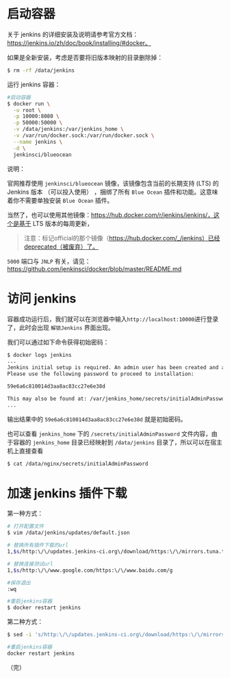 # 启动容器

关于 jenkins 的详细安装及说明请参考官方文档：https://jenkins.io/zh/doc/book/installing/#docker。

如果是全新安装，考虑是否要将旧版本映射的目录删除掉：

```sh
$ rm -rf /data/jenkins
```

运行 jenkins 容器：

```sh
#启动容器
$ docker run \
  -u root \
  -p 10000:8080 \
  -p 50000:50000 \
  -v /data/jenkins:/var/jenkins_home \
  -v /var/run/docker.sock:/var/run/docker.sock \
  --name jenkins \
  -d \
  jenkinsci/blueocean
```

说明：

官网推荐使用 `jenkinsci/blueocean` 镜像，该镜像包含当前的长期支持 (LTS) 的 Jenkins 版本 （可以投入使用） ，捆绑了所有 `Blue Ocean` 插件和功能。这意味着你不需要单独安装 `Blue Ocean` 插件。

当然了，也可以使用其他镜像：https://hub.docker.com/r/jenkins/jenkins/，这个是基于 LTS 版本的每周更新，

> 注意：标记official的那个镜像（https://hub.docker.com/_/jenkins）已经deprecated（被废弃）了。

`5000` 端口与 `JNLP` 有关，请见：https://github.com/jenkinsci/docker/blob/master/README.md



# 访问 jenkins 

容器成功运行后，我们就可以在浏览器中输入`http://localhost:10000`进行登录了，此时会出现 `解锁Jenkins` 界面出现。

我们可以通过如下命令获得初始密码：

```sh
$ docker logs jenkins
...
Jenkins initial setup is required. An admin user has been created and a password generated.
Please use the following password to proceed to installation:

59e6a6c810014d3aa8ac83cc27e6e38d

This may also be found at: /var/jenkins_home/secrets/initialAdminPassword
...
```

输出结果中的 `59e6a6c810014d3aa8ac83cc27e6e38d` 就是初始密码。

也可以查看 `jenkins_home` 下的 `/secrets/initialAdminPassword` 文件内容，由于容器的 `jenkins_home` 目录已经映射到 `/data/jenkins` 目录了，所以可以在宿主机上直接查看

```sh
$ cat /data/nginx/secrets/initialAdminPassword
```



# 加速 jenkins 插件下载

第一种方式：

```sh
# 打开配置文件
$ vim /data/jenkins/updates/default.json

# 替换所有插件下载的url
1,$s/http:\/\/updates.jenkins-ci.org\/download/https:\/\/mirrors.tuna.tsinghua.edu.cn\/jenkins/g

# 替换连接测试url
1,$s/http:\/\/www.google.com/https:\/\/www.baidu.com/g

#保存退出
:wq

#重启jenkins容器
$ docker restart jenkins
```

第二种方式：

```sh
$ sed -i 's/http:\/\/updates.jenkins-ci.org\/download/https:\/\/mirrors.tuna.tsinghua.edu.cn\/jenkins/g' /data/jenkins/updates/default.json && sed -i 's/http:\/\/www.google.com/https:\/\/www.baidu.com/g' /data/jenkins/updates/default.json

#重启jenkins容器
docker restart jenkins
```



（完）

 
